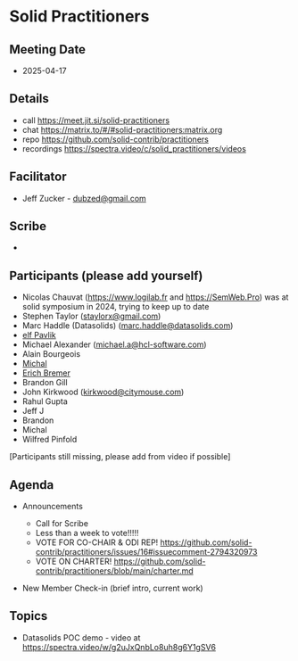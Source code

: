 # Solid Practitioners

## Meeting Date
* 2025-04-17

## Details
* call https://meet.jit.si/solid-practitioners
* chat https://matrix.to/#/#solid-practitioners:matrix.org
* repo https://github.com/solid-contrib/practitioners
* recordings https://spectra.video/c/solid_practitioners/videos

## Facilitator 
* Jeff Zucker - dubzed@gmail.com

## Scribe
* 

## Participants (please add yourself)

* Nicolas Chauvat (https://www.logilab.fr and https://SemWeb.Pro) was at solid symposium in 2024, trying to keep up to date
* Stephen Taylor (staylorx@gmail.com)
* Marc Haddle (Datasolids) (marc.haddle@datasolids.com)
* [elf Pavlik](https://elf-pavlik.hackers4peac.net)
* Michael Alexander (michael.a@hcl-software.com)
* Alain Bourgeois
* [Michal](https://id.mrkvon.org)
* [Erich Bremer](https://ebremer.com)
* Brandon Gill
* John Kirkwood (kirkwood@citymouse.com)
* Rahul Gupta
* Jeff J
* Brandon
* Michal
* Wilfred Pinfold

[Participants still missing, please add from video if possible]

## Agenda

* Announcements
    * Call for Scribe
    * Less than a week to vote!!!!!
    * VOTE FOR CO-CHAIR & ODI REP! https://github.com/solid-contrib/practitioners/issues/16#issuecomment-2794320973
    * VOTE ON CHARTER! https://github.com/solid-contrib/practitioners/blob/main/charter.md

* New Member Check-in (brief intro, current work)  

## Topics

* Datasolids POC demo - video at https://spectra.video/w/g2uJxQnbLo8uh8g6Y1gSV6



